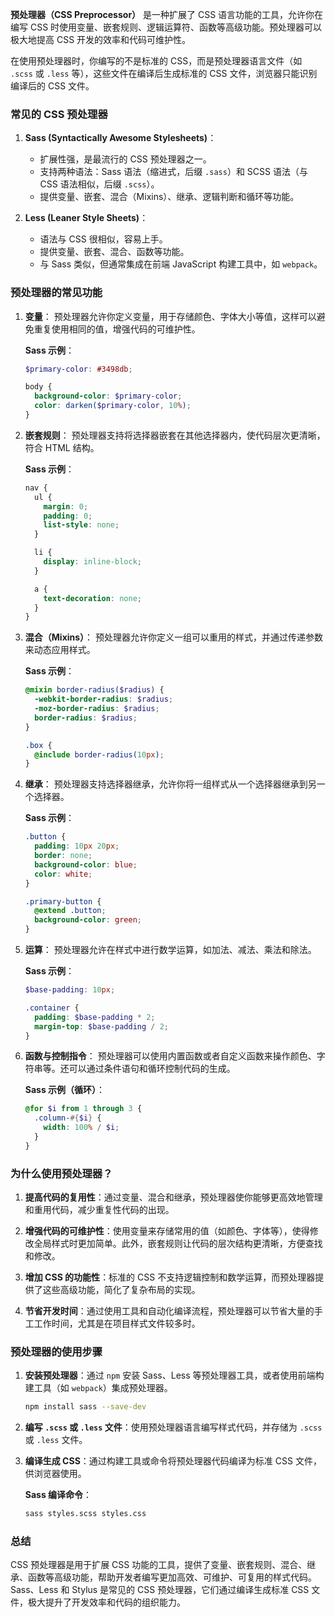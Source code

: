 **预处理器（CSS Preprocessor）** 是一种扩展了 CSS 语言功能的工具，允许你在编写 CSS 时使用变量、嵌套规则、逻辑运算符、函数等高级功能。预处理器可以极大地提高 CSS 开发的效率和代码可维护性。

在使用预处理器时，你编写的不是标准的 CSS，而是预处理器语言文件（如 `.scss` 或 `.less` 等），这些文件在编译后生成标准的 CSS 文件，浏览器只能识别编译后的 CSS 文件。

### 常见的 CSS 预处理器

1. **Sass (Syntactically Awesome Stylesheets)**：
   - 扩展性强，是最流行的 CSS 预处理器之一。
   - 支持两种语法：Sass 语法（缩进式，后缀 `.sass`）和 SCSS 语法（与 CSS 语法相似，后缀 `.scss`）。
   - 提供变量、嵌套、混合（Mixins）、继承、逻辑判断和循环等功能。

2. **Less (Leaner Style Sheets)**：
   - 语法与 CSS 很相似，容易上手。
   - 提供变量、嵌套、混合、函数等功能。
   - 与 Sass 类似，但通常集成在前端 JavaScript 构建工具中，如 `webpack`。


### 预处理器的常见功能

1. **变量**：
   预处理器允许你定义变量，用于存储颜色、字体大小等值，这样可以避免重复使用相同的值，增强代码的可维护性。

   **Sass 示例**：
   ```scss
   $primary-color: #3498db;

   body {
     background-color: $primary-color;
     color: darken($primary-color, 10%);
   }
   ```

2. **嵌套规则**：
   预处理器支持将选择器嵌套在其他选择器内，使代码层次更清晰，符合 HTML 结构。

   **Sass 示例**：
   ```scss
   nav {
     ul {
       margin: 0;
       padding: 0;
       list-style: none;
     }

     li {
       display: inline-block;
     }

     a {
       text-decoration: none;
     }
   }
   ```

3. **混合（Mixins）**：
   预处理器允许你定义一组可以重用的样式，并通过传递参数来动态应用样式。

   **Sass 示例**：
   ```scss
   @mixin border-radius($radius) {
     -webkit-border-radius: $radius;
     -moz-border-radius: $radius;
     border-radius: $radius;
   }

   .box {
     @include border-radius(10px);
   }
   ```

4. **继承**：
   预处理器支持选择器继承，允许你将一组样式从一个选择器继承到另一个选择器。

   **Sass 示例**：
   ```scss
   .button {
     padding: 10px 20px;
     border: none;
     background-color: blue;
     color: white;
   }

   .primary-button {
     @extend .button;
     background-color: green;
   }
   ```

5. **运算**：
   预处理器允许在样式中进行数学运算，如加法、减法、乘法和除法。

   **Sass 示例**：
   ```scss
   $base-padding: 10px;

   .container {
     padding: $base-padding * 2;
     margin-top: $base-padding / 2;
   }
   ```

6. **函数与控制指令**：
   预处理器可以使用内置函数或者自定义函数来操作颜色、字符串等。还可以通过条件语句和循环控制代码的生成。

   **Sass 示例（循环）**：
   ```scss
   @for $i from 1 through 3 {
     .column-#{$i} {
       width: 100% / $i;
     }
   }
   ```

### 为什么使用预处理器？

1. **提高代码的复用性**：通过变量、混合和继承，预处理器使你能够更高效地管理和重用代码，减少重复性代码的出现。
   
2. **增强代码的可维护性**：使用变量来存储常用的值（如颜色、字体等），使得修改全局样式时更加简单。此外，嵌套规则让代码的层次结构更清晰，方便查找和修改。

3. **增加 CSS 的功能性**：标准的 CSS 不支持逻辑控制和数学运算，而预处理器提供了这些高级功能，简化了复杂布局的实现。

4. **节省开发时间**：通过使用工具和自动化编译流程，预处理器可以节省大量的手工工作时间，尤其是在项目样式文件较多时。

### 预处理器的使用步骤

1. **安装预处理器**：通过 `npm` 安装 Sass、Less 等预处理器工具，或者使用前端构建工具（如 `webpack`）集成预处理器。

   ```bash
   npm install sass --save-dev
   ```

2. **编写 `.scss` 或 `.less` 文件**：使用预处理器语言编写样式代码，并存储为 `.scss` 或 `.less` 文件。

3. **编译生成 CSS**：通过构建工具或命令将预处理器代码编译为标准 CSS 文件，供浏览器使用。

   **Sass 编译命令**：
   ```bash
   sass styles.scss styles.css
   ```

### 总结

CSS 预处理器是用于扩展 CSS 功能的工具，提供了变量、嵌套规则、混合、继承、函数等高级功能，帮助开发者编写更加高效、可维护、可复用的样式代码。Sass、Less 和 Stylus 是常见的 CSS 预处理器，它们通过编译生成标准 CSS 文件，极大提升了开发效率和代码的组织能力。